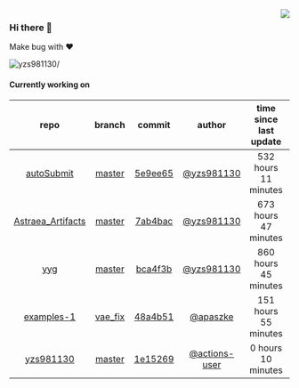 <img align="right" src="https://github-readme-stats.vercel.app/api?username=yzs981130&show_icons=true&hide_title=true" />

### Hi there 👋


Make bug with ❤️

<p align="left"> <img src=https://komarev.com/ghpvc/?username=yzs981130 alt=yzs981130/> </p>


<!--
**yzs981130/yzs981130** is a ✨ _special_ ✨ repository because its `README.md` (this file) appears on your GitHub profile.

Here are some ideas to get you started:

- 🔭 I’m currently working on ...
- 🌱 I’m currently learning ...
- 👯 I’m looking to collaborate on ...
- 🤔 I’m looking for help with ...
- 💬 Ask me about ...
- 📫 How to reach me: ...
- 😄 Pronouns: ...
- ⚡ Fun fact: ...
-->

#### Currently working on


| repo | branch | commit | author | time since last update | language |
|:---:|:---:|:---:|:---:|:---:|:---:|
| [autoSubmit](https://github.com/yzs981130/autoSubmit) | [master](https://github.com/yzs981130/autoSubmit/tree/master) |[5e9ee65](https://github.com/yzs981130/autoSubmit/commit/5e9ee65e943ed52ae06a5f192e1e44dac15bf95f) | [@yzs981130](https://github.com/yzs981130) |532 hours 11 minutes | ![](https://img.shields.io/github/languages/top/yzs981130/autoSubmit)|
| [Astraea_Artifacts](https://github.com/yzs981130/Astraea_Artifacts) | [master](https://github.com/yzs981130/Astraea_Artifacts/tree/master) |[7ab4bac](https://github.com/yzs981130/Astraea_Artifacts/commit/7ab4bac5653c47b1f4a156f36de2ca3b9cb76e27) | [@yzs981130](https://github.com/yzs981130) |673 hours 47 minutes | ![](https://img.shields.io/github/languages/top/yzs981130/Astraea_Artifacts)|
| [yyg](https://github.com/yzs981130/yyg) | [master](https://github.com/yzs981130/yyg/tree/master) |[bca4f3b](https://github.com/yzs981130/yyg/commit/bca4f3bdfab0a4460bbc7377beac64da3159cf49) | [@yzs981130](https://github.com/yzs981130) |860 hours 45 minutes | ![](https://img.shields.io/github/languages/top/yzs981130/yyg)|
| [examples-1](https://github.com/yzs981130/examples-1) | [vae_fix](https://github.com/yzs981130/examples-1/tree/vae_fix) |[48a4b51](https://github.com/yzs981130/examples-1/commit/48a4b5113d1ecdae0319a297250f2273ea73de2d) | [@apaszke](https://github.com/apaszke) |151 hours 55 minutes | ![](https://img.shields.io/github/languages/top/yzs981130/examples-1)|
| [yzs981130](https://github.com/yzs981130/yzs981130) | [master](https://github.com/yzs981130/yzs981130/tree/master) |[1e15269](https://github.com/yzs981130/yzs981130/commit/1e15269d45a8c634d66c03bb365ca4407f6e33f4) | [@actions-user](https://github.com/actions-user) |0 hours 10 minutes | ![](https://img.shields.io/github/languages/top/yzs981130/yzs981130)|
